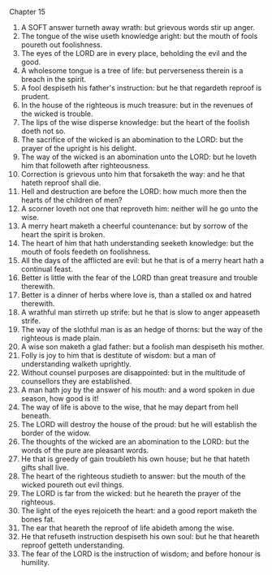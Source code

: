 

Chapter 15

1. A SOFT answer turneth away wrath: but grievous words stir up anger.
2. The tongue of the wise useth knowledge aright: but the mouth of fools poureth out foolishness.
3. The eyes of the LORD are in every place, beholding the evil and the good.
4. A wholesome tongue is a tree of life: but perverseness therein is a breach in the spirit.
5. A fool despiseth his father's instruction: but he that regardeth reproof is prudent.
6. In the house of the righteous is much treasure: but in the revenues of the wicked is trouble.
7. The lips of the wise disperse knowledge: but the heart of the foolish doeth not so.
8. The sacrifice of the wicked is an abomination to the LORD: but the prayer of the upright is his delight.
9. The way of the wicked is an abomination unto the LORD: but he loveth him that followeth after righteousness.
10. Correction is grievous unto him that forsaketh the way: and he that hateth reproof shall die.
11. Hell and destruction are before the LORD: how much more then the hearts of the children of men?
12. A scorner loveth not one that reproveth him: neither will he go unto the wise.
13. A merry heart maketh a cheerful countenance: but by sorrow of the heart the spirit is broken.
14. The heart of him that hath understanding seeketh knowledge: but the mouth of fools feedeth on foolishness.
15. All the days of the afflicted are evil: but he that is of a merry heart hath a continual feast.
16. Better is little with the fear of the LORD than great treasure and trouble therewith.
17. Better is a dinner of herbs where love is, than a stalled ox and hatred therewith.
18. A wrathful man stirreth up strife: but he that is slow to anger appeaseth strife.
19. The way of the slothful man is as an hedge of thorns: but the way of the righteous is made plain.
20. A wise son maketh a glad father: but a foolish man despiseth his mother.
21. Folly is joy to him that is destitute of wisdom: but a man of understanding walketh uprightly.
22. Without counsel purposes are disappointed: but in the multitude of counsellors they are established.
23. A man hath joy by the answer of his mouth: and a word spoken in due season, how good is it!
24. The way of life is above to the wise, that he may depart from hell beneath.
25. The LORD will destroy the house of the proud: but he will establish the border of the widow.
26. The thoughts of the wicked are an abomination to the LORD: but the words of the pure are pleasant words.
27. He that is greedy of gain troubleth his own house; but he that hateth gifts shall live.
28. The heart of the righteous studieth to answer: but the mouth of the wicked poureth out evil things.
29. The LORD is far from the wicked: but he heareth the prayer of the righteous.
30. The light of the eyes rejoiceth the heart: and a good report maketh the bones fat.
31. The ear that heareth the reproof of life abideth among the wise.
32. He that refuseth instruction despiseth his own soul: but he that heareth reproof getteth understanding.
33. The fear of the LORD is the instruction of wisdom; and before honour is humility.
